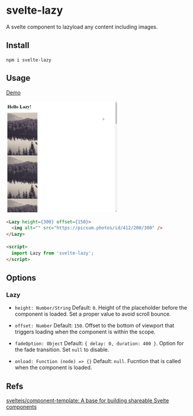 # svelte-lazy

A svelte component to lazyload any content including images.

## Install

    npm i svelte-lazy

## Usage

[Demo](https://svelte.dev/repl/6d7714fa3cce4909af6c6d187271e0a1?version=3.6.10)

<img src="https://github.com/leafOfTree/leafOfTree.github.io/blob/master/svelte-lazy.gif" width="300" height="300" />

```html
<Lazy height={300} offset={150}>
  <img alt="" src="https://picsum.photos/id/412/200/300" />
</Lazy>

<script>
  import Lazy from 'svelte-lazy';
</script>
```

## Options

### Lazy

- `height: Number/String` Default: `0`. Height of the placeholder before the component is loaded. Set a proper value to avoid scroll bounce.

- `offset: Number` Default: `150`. Offset to the bottom of viewport that triggers loading when the component is within the scope.

- `fadeOption: Object` Default: `{ delay: 0, duration: 400 }`. Option for the fade transition. Set `null` to disable.

- `onload: Function (node) => {}` Default: `null`. Fucntion that is called when the component is loaded.

## Refs

[sveltejs/component-template: A base for building shareable Svelte components](https://github.com/sveltejs/component-template)
